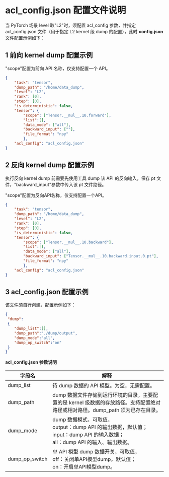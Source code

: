 # acl_config.json 配置文件说明

当 PyTorch 场景 level 取"L2"时，须配置 acl_config 参数，并指定 acl_config.json 文件（用于指定 L2 kernel 级 dump 的配置），此时 **config.json** 文件配置示例如下：

## 1 前向 kernel dump 配置示例

"scope"配置为前向 API 名称，仅支持配置一个 API。

```json
{
	"task": "tensor",
	"dump_path": "/home/data_dump",
	"level": "L2",
	"rank": [0],
	"step": [0],
	"is_deterministic": false,
	"tensor": {
		"scope": ["Tensor.__mul__.10.forward"],
		"list":[],
		"data_mode": ["all"],
		"backward_input": [""],
		"file_format": "npy"
		},
	"acl_config": "acl_config.json"
}
```

## 2 反向 kernel dump 配置示例

执行反向 kernel dump 前需要先使用工具 dump 该 API 的反向输入，保存 pt 文件，"backward_input"参数中传入该 pt 文件路径。

"scope"配置为反向API名称，仅支持配置一个API。

```json
{
	"task": "tensor",
	"dump_path": "/home/data_dump",
	"level": "L2",
	"rank": [0],
	"step": [0],
	"is_deterministic": false,
	"tensor": {
		"scope": ["Tensor.__mul__.10.backward"],
		"list":[],
		"data_mode": ["all"],
		"backward_input": ["Tensor.__mul__.10.backward.input.0.pt"],
		"file_format": "npy"
		},
	"acl_config": "acl_config.json"
}
```

## 3 acl_config.json 配置示例

该文件须自行创建，配置示例如下：

```json
{
 "dump":
 {
	"dump_list":[],
	"dump_path":"./dump/output",
	"dump_mode":"all",
	"dump_op_switch":"on"
 }
}
```

**acl_config.json 参数说明**

| 字段名         | 解释                                                         |
| -------------- | ------------------------------------------------------------ |
| dump_list      | 待 dump 数据的 API 模型。为空，无需配置。                        |
| dump_path      | dump 数据文件存储到运行环境的目录，主要配置的是 kernel 级数据的存放路径。支持配置绝对路径或相对路径。dump_path 须为已存在目录。 |
| dump_mode      | dump 数据模式，可取值，<br/> output：dump API 的输出数据，默认值；<br/> input：dump API 的输入数据；<br/> all：dump API 的输入、输出数据。 |
| dump_op_switch | 单 API 模型 dump 数据开关，可取值，<br>        off：关闭单API模型dump，默认值；<br>        on：开启单API模型dump。 |
